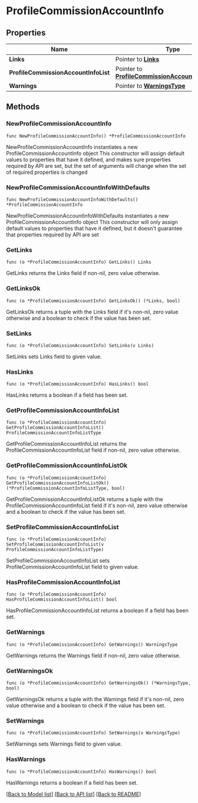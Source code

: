 # ProfileCommissionAccountInfo

## Properties

Name | Type | Description | Notes
------------ | ------------- | ------------- | -------------
**Links** | Pointer to [**Links**](Links.md) |  | [optional] 
**ProfileCommissionAccountInfoList** | Pointer to [**ProfileCommissionAccountInfoListType**](ProfileCommissionAccountInfoListType.md) |  | [optional] 
**Warnings** | Pointer to [**WarningsType**](WarningsType.md) |  | [optional] 

## Methods

### NewProfileCommissionAccountInfo

`func NewProfileCommissionAccountInfo() *ProfileCommissionAccountInfo`

NewProfileCommissionAccountInfo instantiates a new ProfileCommissionAccountInfo object
This constructor will assign default values to properties that have it defined,
and makes sure properties required by API are set, but the set of arguments
will change when the set of required properties is changed

### NewProfileCommissionAccountInfoWithDefaults

`func NewProfileCommissionAccountInfoWithDefaults() *ProfileCommissionAccountInfo`

NewProfileCommissionAccountInfoWithDefaults instantiates a new ProfileCommissionAccountInfo object
This constructor will only assign default values to properties that have it defined,
but it doesn't guarantee that properties required by API are set

### GetLinks

`func (o *ProfileCommissionAccountInfo) GetLinks() Links`

GetLinks returns the Links field if non-nil, zero value otherwise.

### GetLinksOk

`func (o *ProfileCommissionAccountInfo) GetLinksOk() (*Links, bool)`

GetLinksOk returns a tuple with the Links field if it's non-nil, zero value otherwise
and a boolean to check if the value has been set.

### SetLinks

`func (o *ProfileCommissionAccountInfo) SetLinks(v Links)`

SetLinks sets Links field to given value.

### HasLinks

`func (o *ProfileCommissionAccountInfo) HasLinks() bool`

HasLinks returns a boolean if a field has been set.

### GetProfileCommissionAccountInfoList

`func (o *ProfileCommissionAccountInfo) GetProfileCommissionAccountInfoList() ProfileCommissionAccountInfoListType`

GetProfileCommissionAccountInfoList returns the ProfileCommissionAccountInfoList field if non-nil, zero value otherwise.

### GetProfileCommissionAccountInfoListOk

`func (o *ProfileCommissionAccountInfo) GetProfileCommissionAccountInfoListOk() (*ProfileCommissionAccountInfoListType, bool)`

GetProfileCommissionAccountInfoListOk returns a tuple with the ProfileCommissionAccountInfoList field if it's non-nil, zero value otherwise
and a boolean to check if the value has been set.

### SetProfileCommissionAccountInfoList

`func (o *ProfileCommissionAccountInfo) SetProfileCommissionAccountInfoList(v ProfileCommissionAccountInfoListType)`

SetProfileCommissionAccountInfoList sets ProfileCommissionAccountInfoList field to given value.

### HasProfileCommissionAccountInfoList

`func (o *ProfileCommissionAccountInfo) HasProfileCommissionAccountInfoList() bool`

HasProfileCommissionAccountInfoList returns a boolean if a field has been set.

### GetWarnings

`func (o *ProfileCommissionAccountInfo) GetWarnings() WarningsType`

GetWarnings returns the Warnings field if non-nil, zero value otherwise.

### GetWarningsOk

`func (o *ProfileCommissionAccountInfo) GetWarningsOk() (*WarningsType, bool)`

GetWarningsOk returns a tuple with the Warnings field if it's non-nil, zero value otherwise
and a boolean to check if the value has been set.

### SetWarnings

`func (o *ProfileCommissionAccountInfo) SetWarnings(v WarningsType)`

SetWarnings sets Warnings field to given value.

### HasWarnings

`func (o *ProfileCommissionAccountInfo) HasWarnings() bool`

HasWarnings returns a boolean if a field has been set.


[[Back to Model list]](../README.md#documentation-for-models) [[Back to API list]](../README.md#documentation-for-api-endpoints) [[Back to README]](../README.md)


